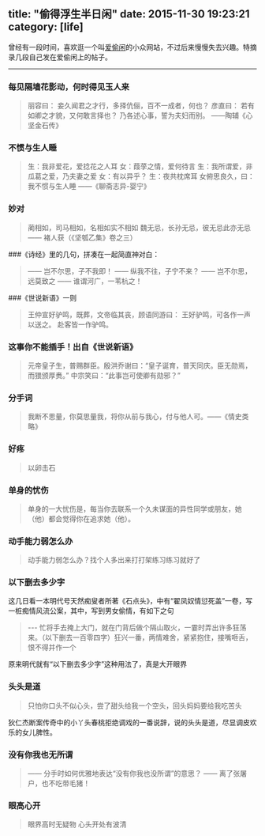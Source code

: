 title: "偷得浮生半日闲"
date: 2015-11-30 19:23:21
category: [life]
---

曾经有一段时间，喜欢逛一个叫[爱偷闲](http://www.itouxian.com/30592?page=2)的小众网站，不过后来慢慢失去兴趣。特摘录几段自己发在爱偷闲上的帖子。<!--more-->

---

### 每见隔墙花影动，何时得见玉人来 


> 丽容曰： 妾久闻君之才行，多择伉俪，百不一成者，何也？
彦直曰： 若有如卿之才貌，又何敢言择也？
乃各述心事，誓为夫妇而别。
 ——陶辅《心坚金石传》



### 不惯与生人睡

>生：我非爱花，爱捻花之人耳
女：葭莩之情，爱何待言
生：我所谓爱，非瓜葛之爱，乃夫妻之爱
女：有以异乎？
生：夜共枕席耳
女俯思良久，曰：我不惯与生人睡
——《聊斋志异-婴宁》

### 妙对

>蔺相如，司马相如，名相如实不相如
魏无忌，长孙无忌，彼无忌此亦无忌
—— 褚人获（《坚瓠乙集》卷之三）



###《诗经》里的几句，拼凑在一起简直神对白：

>—— 岂不尔思，子不我即！
—— 纵我不往，子宁不来？
—— 岂不尔思，远莫致之
—— 谁谓河广，一苇杭之！


###《世说新语》一则

>王仲宣好驴鸣，既葬，文帝临其丧，顾语同游曰： 王好驴鸣，可各作一声以送之。 赴客皆一作驴鸣。


### 这事你不能插手！出自《世说新语》

>元帝皇子生，普赐群臣。殷洪乔谢曰：“皇子诞育，普天同庆。臣无勋焉，而猥颁厚赉。”
中宗笑曰：“此事岂可使卿有勋邪？”

### 分手词

> 我断不思量，你莫思量我，将你从前与我心，付与他人可。——《情史类略》

### 好疼

>以卵击石

### 单身的忧伤

>单身的一大忧伤是，每当你去联系一个久未谋面的异性同学或朋友，她（他）都会觉得你在追求她（他）。

### 动手能力弱怎么办

> 动手能力弱怎么办？找个人多出来打打架练习练习就好了


### 以下删去多少字

这几日看一本明代号天然痴叟者所著《石点头》，中有“翟凤奴情愆死盖”一卷，写一桩痴情风流公案，其中，写到男女偷情，有如下之句

> --- 忙将手去掩上大门，就在门背后做个隔山取火，一霎时弄出许多狂荡来。（以下删去一百零四字）狂兴一番，两情难舍，紧紧抱住，接嘴咂舌，恨不得并作一个

原来明代就有“以下删去多少字”这种用法了，真是大开眼界

### 头头是道

>只怕你口头不似心头，尝了甜头给我一个空头，回头妈妈要给我吃苦头

狄仁杰断案传奇中的小丫头春桃拒绝调戏的一番说辞，说的头头是道，尽显调皮欢乐的女儿脾性。


### 没有你我也无所谓

>—— 分手时如何优雅地表达“没有你我也没所谓”的意思？
>—— 离了张屠户，也不吃带毛猪！

### 眼高心开
>眼界高时无疑物
心头开处有波清
